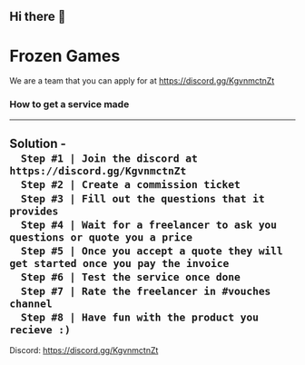 ## Hi there 👋


<!--

**Here are some ideas to get you started:**

🙋‍♀️ A short introduction - what is your organization all about?
🌈 Contribution guidelines - how can the community get involved?
👩‍💻 Useful resources - where can the community find your docs? Is there anything else the community should know?
🍿 Fun facts - what does your team eat for breakfast?
🧙 Remember, you can do mighty things with the power of [Markdown](https://docs.github.com/github/writing-on-github/getting-started-with-writing-and-formatting-on-github/basic-writing-and-formatting-syntax)
-->


# Frozen Games
We are a team that you can apply for at https://discord.gg/KgvnmctnZt


### How to get a service made
---------
Solution -  
&nbsp;&nbsp;&nbsp;&nbsp;`Step #1 | Join the discord at https://discord.gg/KgvnmctnZt`   
&nbsp;&nbsp;&nbsp;&nbsp;`Step #2 | Create a commission ticket`  
&nbsp;&nbsp;&nbsp;&nbsp;`Step #3 | Fill out the questions that it provides`  
&nbsp;&nbsp;&nbsp;&nbsp;`Step #4 | Wait for a freelancer to ask you questions or quote you a price`  
&nbsp;&nbsp;&nbsp;&nbsp;`Step #5 | Once you accept a quote they will get started once you pay the invoice`  
&nbsp;&nbsp;&nbsp;&nbsp;`Step #6 | Test the service once done`  
&nbsp;&nbsp;&nbsp;&nbsp;`Step #7 | Rate the freelancer in #vouches channel`  
&nbsp;&nbsp;&nbsp;&nbsp;`Step #8 | Have fun with the product you recieve :)`  
----------

Discord: https://discord.gg/KgvnmctnZt
